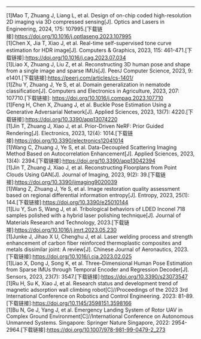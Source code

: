 ---
[1]Mao T, Zhuang J, Liang L, et al. Design of on-chip coded high-resolution 2D imaging via 3D compressed sensing[J]. Optics and Lasers in Engineering, 2024, 175: 107995.[下载链接]:https://doi.org/10.1016/j.optlaseng.2023.107995 <br />
[1]Chen X, Jia T, Xiao J, et al. Real-time self-supervised tone curve estimation for HDR image[J]. Computers & Graphics, 2023, 115: 461-471.[下载链接]:https://doi.org/10.1016/j.cag.2023.07.034<br />
[1]Liao X, Zhuang J, Liu Z, et al. Reconstructing 3D human pose and shape from a single image and sparse IMUs[J]. PeerJ Computer Science, 2023, 9: e1401.[下载链接]:https://peerj.com/articles/cs-1401/ <br />
[1]Zhu Y, Zhuang J, Ye S, et al. Domain generalization in nematode classification[J]. Computers and Electronics in Agriculture, 2023, 207: 107710.[下载链接]:		https://doi.org/10.1016/j.compag.2023.107710 <br />
[1]Feng H, Chen X, Zhuang J, et al. Buckle Pose Estimation Using a Generative Adversarial Network[J]. Applied Sciences, 2023, 13(7): 4220.[下载链接]:https://doi.org/10.3390/app13074220<br />
[1]Jin T, Zhuang J, Xiao J, et al. Prior-Driven NeRF: Prior Guided Rendering[J]. Electronics, 2023, 12(4): 1014.[下载链接]:https://doi.org/10.3390/electronics12041014<br />
[1]Wang C, Zhuang J, Ye S, et al. Data-Decoupled Scattering Imaging Method Based on Autocorrelation Enhancement[J]. Applied Sciences, 2023, 13(4): 2394.[下载链接]:https://doi.org/10.3390/app13042394<br />
[1]Jin T, Zhuang J, Xiao J, et al. Reconstructing Floorplans from Point Clouds Using GAN[J]. Journal of Imaging, 2023, 9(2): 39.[下载链接]:https://doi.org/10.3390/jimaging9020039<br />
[1]Wang Z, Zhuang J, Ye S, et al. Image restoration quality assessment based on regional differential information entropy[J]. Entropy, 2023, 25(1): 144.[下载链接]:https://doi.org/10.3390/e25010144<br />
[1]Liu Y, Sun S, Wang J, et al. Tribological behaviors of LDED Inconel 718 samples polished with a hybrid laser polishing technique[J]. Journal of Materials Research and Technology, 2023.[下载链接]:https://doi.org/10.1016/j.jmrt.2023.05.230<br />
[1]Junke J, Jihao X U, Chenghu J, et al. Laser welding process and strength enhancement of carbon fiber reinforced thermoplastic composites and metals dissimilar joint: A review[J]. Chinese Journal of Aeronautics, 2023.[下载链接]:https://doi.org/10.1016/j.cja.2023.02.025<br />
[1]Liao X, Dong J, Song K, et al. Three-Dimensional Human Pose Estimation from Sparse IMUs through Temporal Encoder and Regression Decoder[J]. Sensors, 2023, 23(7): 3547.[下载链接]:https://doi.org/10.3390/s23073547<br />
[1]Ru H, Su K, Xiao J, et al. Research status and development trend of magnetic adsorption wall climbing robot[C]//Proceedings of the 2023 3rd International Conference on Robotics and Control Engineering. 2023: 81-89.[下载链接]:https://doi.org/10.1145/3598151.3598166<br />
[1]Bu N, Ge J, Yang J, et al. Emergency Landing System of Rotor UAV in Complex Ground Environment[C]//International Conference on Autonomous Unmanned Systems. Singapore: Springer Nature Singapore, 2022: 2954-2964.[下载链接]:https://doi.org/10.1007/978-981-99-0479-2_273<br />
